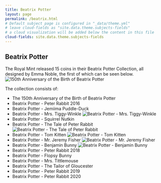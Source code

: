 ```yaml
---
title: Beatrix Potter
layout: page
permalink: /beatrix.html
# Default subject page is configured in "_data/theme.yml"
# leave cloud-fields as "site.data.theme.subjects-fields"
# a cloud visualization will be added below the content in this file
cloud-fields: site.data.theme.subjects-fields
---
```


## Beatrix Potter
The Royal Mint released 15 coins in their Beatrix Potter Collection, all designed by Emma Noble, the first of which can be seen below. 
![150th Anniversary of the Birth of Beatrix Potter](Intelli-Pence/images/CoinBeatrixPotterbBackgroundRemoved.png)

The collection consists of:
- The 150th Anniversary of the Birth of Beatrix Potter
- Beatrix Potter - Peter Rabbit 2016
- Beatrix Potter - Jemiima Puddle-Duck
- Beatrix Potter - Mrs. Tiggy-Winkle
![Beatrix Potter - Mrs. Tiggy-Winkle](Intelli-Pence/images/CoinTiggyWinklebBackgroundRemoved.png)
- Beatrix Potter - Squirrel Nutkin
- Beatrix Potter - The Tale of Peter Rabbit
![Beatrix Potter - The Tale of Peter Rabbit](Intelli-Pence/images/CoinPeterRabbitbBackgroundRemoved.png)
- Beatrix Potter - Tom Kitten
![Beatrix Potter - Tom Kitten](Intelli-Pence/images/CoinTomKittenbBackgroundRemoved.png)
- Beatrix Potter - Mr. Jeremy Fisher
![Beatrix Potter - Mr. Jeremy Fisher](Intelli-Pence/images/CoinJeremyFisherbBackgroundRemoved.png)
- Beatrix Potter - Benjamin Bunny
![Beatrix Potter - Benjamin Bunny](Intelli-Pence/images/CoinBenjaminBunnybBackgroundRemoved.png)
- Beatrix Potter - Peter Rabbit 2018
- Beatrix Potter - Flopsy Bunny
- Beatrix Potter - Mrs. Tittlemouse
- Beatrix Potter - The Tailor of Gloucester
- Beatrix Potter - Peter Rabbit 2019
- Beatrix Potter - Peter Rabbit 2020
